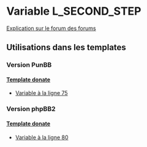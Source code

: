 # Variable L_SECOND_STEP
[Explication sur le forum des forums](http://forum.forumactif.com/t294113-listing-des-variables#L_SECOND_STEP)
## Utilisations dans les templates
### Version PunBB
#### [Template donate](punbb/donate.md)
* [Variable à la ligne 75](../punbb/donate.tpl#L75)
### Version phpBB2
#### [Template donate](subsilver/donate.md)
* [Variable à la ligne 80](../subsilver/donate.tpl#L80)